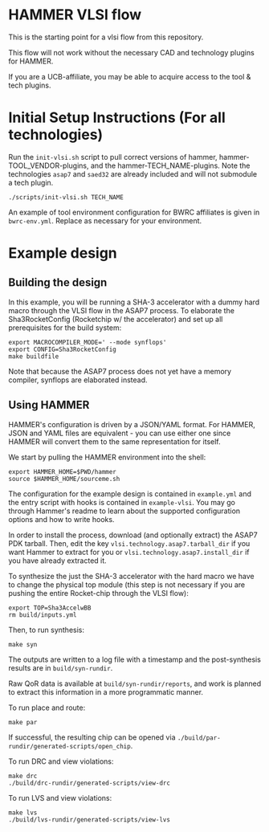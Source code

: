 # HAMMER VLSI flow
This is the starting point for a vlsi flow from this repository.

This flow will not work without the necessary CAD and technology plugins for HAMMER.

If you are a UCB-affiliate, you may be able to acquire access to the tool & tech plugins.

# Initial Setup Instructions (For all technologies)
Run the `init-vlsi.sh` script to pull correct versions of hammer, hammer-TOOL\_VENDOR-plugins, and the hammer-TECH\_NAME-plugins. Note the technologies `asap7` and `saed32` are already included and will not submodule a tech plugin.
```shell
./scripts/init-vlsi.sh TECH_NAME
```

An example of tool environment configuration for BWRC affiliates is given in `bwrc-env.yml`. Replace as necessary for your environment.

# Example design
## Building the design
In this example, you will be running a SHA-3 accelerator with a dummy hard macro through the VLSI flow in the ASAP7 process. To elaborate the Sha3RocketConfig (Rocketchip w/ the accelerator) and set up all prerequisites for the build system:
```shell
export MACROCOMPILER_MODE=' --mode synflops'
export CONFIG=Sha3RocketConfig
make buildfile
```
Note that because the ASAP7 process does not yet have a memory compiler, synflops are elaborated instead.

## Using HAMMER
HAMMER's configuration is driven by a JSON/YAML format. For HAMMER, JSON and YAML files are equivalent - you can use either one since HAMMER will convert them to the same representation for itself.

We start by pulling the HAMMER environment into the shell:

```shell
export HAMMER_HOME=$PWD/hammer
source $HAMMER_HOME/sourceme.sh
```

The configuration for the example design is contained in `example.yml` and the entry script with hooks is contained in `example-vlsi`. You may go through Hammer's readme to learn about the supported configuration options and how to write hooks.

In order to install the process, download (and optionally extract) the ASAP7 PDK tarball. Then, edit the key `vlsi.technology.asap7.tarball_dir` if you want Hammer to extract for you or `vlsi.technology.asap7.install_dir` if you have already extracted it.

To synthesize the just the SHA-3 accelerator with the hard macro we have to change the physical top module (this step is not necessary if you are pushing the entire Rocket-chip through the VLSI flow):
```shell
export TOP=Sha3AccelwBB
rm build/inputs.yml
```

Then, to run synthesis:
```shell
make syn
```

The outputs are written to a log file with a timestamp and the post-synthesis results are in `build/syn-rundir`.

Raw QoR data is available at `build/syn-rundir/reports`, and work is planned to extract this information in a more programmatic manner.

To run place and route:
```shell
make par
```

If successful, the resulting chip can be opened via `./build/par-rundir/generated-scripts/open_chip`.

To run DRC and view violations:
```shell
make drc
./build/drc-rundir/generated-scripts/view-drc
```

To run LVS and view violations:
```shell
make lvs
./build/lvs-rundir/generated-scripts/view-lvs
```

